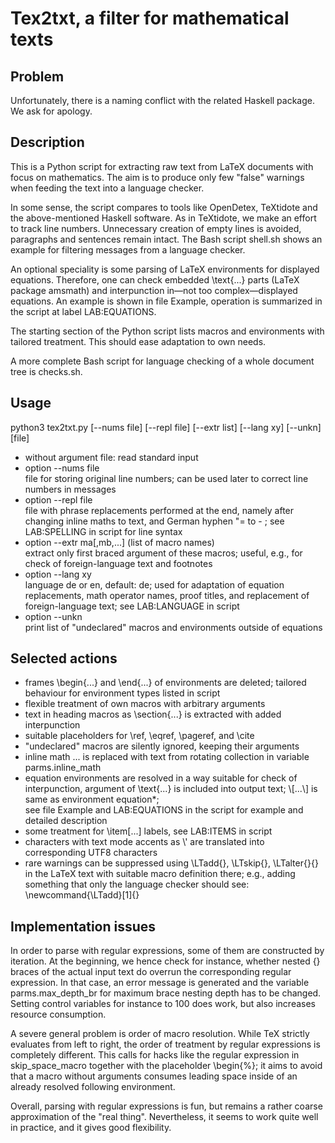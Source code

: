 Tex2txt, a filter for mathematical texts
========================================
Problem
-------
Unfortunately, there is a naming conflict with the related Haskell package.
We ask for apology.

Description
-----------
This is a Python script for extracting raw text from LaTeX documents with focus on mathematics.
The aim is to produce only few "false" warnings when feeding the text into a language checker.

In some sense, the script compares to tools like OpenDetex, TeXtidote and the above-mentioned Haskell software.
As in TeXtidote, we make an effort to track line numbers.
Unnecessary creation of empty lines is avoided, paragraphs and sentences remain intact.
The Bash script shell.sh shows an example for filtering messages from a language checker.

An optional speciality is some parsing of LaTeX environments for displayed equations.
Therefore, one can check embedded \text{...} parts (LaTeX package amsmath) and interpunction in—not too complex—displayed equations.
An example is shown in file Example, operation is summarized in the script at label LAB:EQUATIONS.

The starting section of the Python script lists macros and environments with tailored treatment.
This should ease adaptation to own needs.

A more complete Bash script for language checking of a whole document tree is checks.sh.

Usage
-----
python3 tex2txt.py \[--nums file\] \[--repl file\] \[--extr list\] \[--lang xy\] \[--unkn\] \[file\]

- without argument file: read standard input
- option --nums file<br>
  file for storing original line numbers;
  can be used later to correct line numbers in messages
- option --repl file<br>
  file with phrase replacements performed at the end, namely after
  changing inline maths to text, and German hyphen "= to - ;
  see LAB:SPELLING in script for line syntax
- option --extr ma\[,mb,...\] (list of macro names)<br>
  extract only first braced argument of these macros;
  useful, e.g., for check of foreign-language text and footnotes
- option --lang xy<br>
  language de or en, default: de;
  used for adaptation of equation replacements, math operator names,
  proof titles, and replacement of foreign-language text;
  see LAB:LANGUAGE in script
- option --unkn<br>
  print list of "undeclared" macros and environments outside of equations

Selected actions
----------------
- frames \begin{...} and \end{...} of environments are deleted;
  tailored behaviour for environment types listed in script
- flexible treatment of own macros with arbitrary arguments
- text in heading macros as \section{...} is extracted with
  added interpunction
- suitable placeholders for \ref, \eqref, \pageref, and \cite
- "undeclared" macros are silently ignored, keeping their arguments
- inline math $...$ is replaced with text from rotating collection
  in variable parms.inline_math
- equation environments are resolved in a way suitable for check of
  interpunction, argument of \text{...} is included into output text;
  \\[...\\] is same as environment equation*; <br>
  see file Example and LAB:EQUATIONS in the script for example and
  detailed description
- some treatment for \item\[...\] labels, see LAB:ITEMS in script
- characters with text mode accents as \\' are translated into 
  corresponding UTF8 characters
- rare warnings can be suppressed using \LTadd{}, \LTskip{},
  \LTalter{}{} in the LaTeX text with suitable macro definition there;
  e.g., adding something that only the language checker should see:<br>
  \newcommand{\LTadd}\[1\]{}

Implementation issues
---------------------
In order to parse with regular expressions, some of them are constructed by iteration.
At the beginning, we hence check for instance, whether nested {} braces of the actual input text do overrun the corresponding regular expression.
In that case, an error message is generated and the variable parms.max_depth_br for maximum brace nesting depth has to be changed.
Setting control variables for instance to 100 does work, but also increases resource consumption.

A severe general problem is order of macro resolution.
While TeX strictly evaluates from left to right, the order of treatment by
regular expressions is completely different.
This calls for hacks like the regular expression in skip_space_macro together
with the placeholder \begin{%};
it aims to avoid that a macro without arguments consumes leading space
inside of an already resolved following environment.

Overall, parsing with regular expressions is fun, but remains a rather coarse
approximation of the "real thing".
Nevertheless, it seems to work quite well in practice, and it gives good
flexibility.

